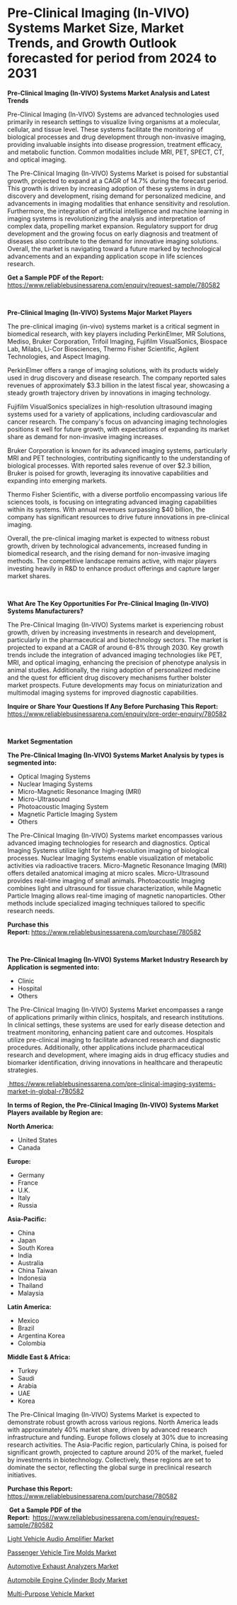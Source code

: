 <p><h1>Pre-Clinical Imaging (In-VIVO) Systems Market Size, Market Trends, and Growth Outlook forecasted for period from 2024 to 2031</h1></p><p><strong>Pre-Clinical Imaging (In-VIVO) Systems Market Analysis and Latest Trends</strong></p>
<p><p>Pre-Clinical Imaging (In-VIVO) Systems are advanced technologies used primarily in research settings to visualize living organisms at a molecular, cellular, and tissue level. These systems facilitate the monitoring of biological processes and drug development through non-invasive imaging, providing invaluable insights into disease progression, treatment efficacy, and metabolic function. Common modalities include MRI, PET, SPECT, CT, and optical imaging.</p><p>The Pre-Clinical Imaging (In-VIVO) Systems Market is poised for substantial growth, projected to expand at a CAGR of 14.7% during the forecast period. This growth is driven by increasing adoption of these systems in drug discovery and development, rising demand for personalized medicine, and advancements in imaging modalities that enhance sensitivity and resolution. Furthermore, the integration of artificial intelligence and machine learning in imaging systems is revolutionizing the analysis and interpretation of complex data, propelling market expansion. Regulatory support for drug development and the growing focus on early diagnosis and treatment of diseases also contribute to the demand for innovative imaging solutions. Overall, the market is navigating toward a future marked by technological advancements and an expanding application scope in life sciences research.</p></p>
<p><strong>Get a Sample PDF of the Report:&nbsp;</strong> <a href="https://www.reliablebusinessarena.com/enquiry/request-sample/780582?utm_campaign=1580&utm_medium=2&utm_source=Github&utm_content=ia&utm_term=15102024&utm_id=pre-clinical-imaging-in-vivo-systems">https://www.reliablebusinessarena.com/enquiry/request-sample/780582</a></p>
<p>&nbsp;</p>
<p><strong>Pre-Clinical Imaging (In-VIVO) Systems Major Market Players</strong></p>
<p><p>The pre-clinical imaging (in-vivo) systems market is a critical segment in biomedical research, with key players including PerkinElmer, MR Solutions, Mediso, Bruker Corporation, Trifoil Imaging, Fujifilm VisualSonics, Biospace Lab, Milabs, Li-Cor Biosciences, Thermo Fisher Scientific, Agilent Technologies, and Aspect Imaging. </p><p>PerkinElmer offers a range of imaging solutions, with its products widely used in drug discovery and disease research. The company reported sales revenues of approximately $3.3 billion in the latest fiscal year, showcasing a steady growth trajectory driven by innovations in imaging technology.</p><p>Fujifilm VisualSonics specializes in high-resolution ultrasound imaging systems used for a variety of applications, including cardiovascular and cancer research. The company's focus on advancing imaging technologies positions it well for future growth, with expectations of expanding its market share as demand for non-invasive imaging increases.</p><p>Bruker Corporation is known for its advanced imaging systems, particularly MRI and PET technologies, contributing significantly to the understanding of biological processes. With reported sales revenue of over $2.3 billion, Bruker is poised for growth, leveraging its innovative capabilities and expanding into emerging markets.</p><p>Thermo Fisher Scientific, with a diverse portfolio encompassing various life sciences tools, is focusing on integrating advanced imaging capabilities within its systems. With annual revenues surpassing $40 billion, the company has significant resources to drive future innovations in pre-clinical imaging.</p><p>Overall, the pre-clinical imaging market is expected to witness robust growth, driven by technological advancements, increased funding in biomedical research, and the rising demand for non-invasive imaging methods. The competitive landscape remains active, with major players investing heavily in R&D to enhance product offerings and capture larger market shares.</p></p>
<p>&nbsp;</p>
<p><strong>What Are The Key Opportunities For Pre-Clinical Imaging (In-VIVO) Systems Manufacturers?</strong></p>
<p><p>The Pre-Clinical Imaging (In-VIVO) Systems market is experiencing robust growth, driven by increasing investments in research and development, particularly in the pharmaceutical and biotechnology sectors. The market is projected to expand at a CAGR of around 6-8% through 2030. Key growth trends include the integration of advanced imaging technologies like PET, MRI, and optical imaging, enhancing the precision of phenotype analysis in animal studies. Additionally, the rising adoption of personalized medicine and the quest for efficient drug discovery mechanisms further bolster market prospects. Future developments may focus on miniaturization and multimodal imaging systems for improved diagnostic capabilities.</p></p>
<p><strong>Inquire or Share Your Questions If Any Before Purchasing This Report:</strong> <a href="https://www.reliablebusinessarena.com/enquiry/pre-order-enquiry/780582?utm_campaign=1580&utm_medium=2&utm_source=Github&utm_content=ia&utm_term=15102024&utm_id=pre-clinical-imaging-in-vivo-systems">https://www.reliablebusinessarena.com/enquiry/pre-order-enquiry/780582</a></p>
<p>&nbsp;</p>
<p><strong>Market Segmentation</strong></p>
<p><strong>The Pre-Clinical Imaging (In-VIVO) Systems Market Analysis by types is segmented into:</strong></p>
<p><ul><li>Optical Imaging Systems</li><li>Nuclear Imaging Systems</li><li>Micro-Magnetic Resonance Imaging (MRI)</li><li>Micro-Ultrasound</li><li>Photoacoustic Imaging System</li><li>Magnetic Particle Imaging System</li><li>Others</li></ul></p>
<p><p>The Pre-Clinical Imaging (In-VIVO) Systems market encompasses various advanced imaging technologies for research and diagnostics. Optical Imaging Systems utilize light for high-resolution imaging of biological processes. Nuclear Imaging Systems enable visualization of metabolic activities via radioactive tracers. Micro-Magnetic Resonance Imaging (MRI) offers detailed anatomical imaging at micro scales. Micro-Ultrasound provides real-time imaging of small animals. Photoacoustic Imaging combines light and ultrasound for tissue characterization, while Magnetic Particle Imaging allows real-time imaging of magnetic nanoparticles. Other methods include specialized imaging techniques tailored to specific research needs.</p></p>
<p><strong>Purchase this Report:&nbsp;</strong><a href="https://www.reliablebusinessarena.com/purchase/780582?utm_campaign=1580&utm_medium=2&utm_source=Github&utm_content=ia&utm_term=15102024&utm_id=pre-clinical-imaging-in-vivo-systems">https://www.reliablebusinessarena.com/purchase/780582</a></p>
<p>&nbsp;</p>
<p><strong>The Pre-Clinical Imaging (In-VIVO) Systems Market Industry Research by Application is segmented into:</strong></p>
<p><ul><li>Clinic</li><li>Hospital</li><li>Others</li></ul></p>
<p><p>The Pre-Clinical Imaging (In-VIVO) Systems Market encompasses a range of applications primarily within clinics, hospitals, and research institutions. In clinical settings, these systems are used for early disease detection and treatment monitoring, enhancing patient care and outcomes. Hospitals utilize pre-clinical imaging to facilitate advanced research and diagnostic procedures. Additionally, other applications include pharmaceutical research and development, where imaging aids in drug efficacy studies and biomarker identification, driving innovations in healthcare and therapeutic strategies.</p></p>
<p><a href="https://www.reliablebusinessarena.com/pre-clinical-imaging-systems-market-in-global-r780582?utm_campaign=1580&utm_medium=2&utm_source=Github&utm_content=ia&utm_term=15102024&utm_id=pre-clinical-imaging-in-vivo-systems">&nbsp;https://www.reliablebusinessarena.com/pre-clinical-imaging-systems-market-in-global-r780582</a></p>
<p><strong>In terms of Region, the Pre-Clinical Imaging (In-VIVO) Systems Market Players available by Region are:</strong></p>
<p>
    <p> <strong> North America: </strong>
        <ul>
            <li>United States</li>
            <li>Canada</li>
        </ul>
        </p> 
    <p> <strong> Europe: </strong>
        <ul>
            <li>Germany</li>
            <li>France</li>
            <li>U.K.</li>
            <li>Italy</li>
            <li>Russia</li>
        </ul>
        </p> 
    <p> <strong> Asia-Pacific: </strong>
        <ul>
            <li>China</li>
            <li>Japan</li>
            <li>South Korea</li>
            <li>India</li>
            <li>Australia</li>
            <li>China Taiwan</li>
            <li>Indonesia</li>
            <li>Thailand</li>
            <li>Malaysia</li>
        </ul>
        </p> 
    <p> <strong> Latin America: </strong>
        <ul>
            <li>Mexico</li>
            <li>Brazil</li>
            <li>Argentina Korea</li>
            <li>Colombia</li>
        </ul>
        </p> 
    <p> <strong> Middle East & Africa: </strong>
        <ul>
            <li>Turkey</li>
            <li>Saudi</li>
            <li>Arabia</li>
            <li>UAE</li>
            <li>Korea</li>
        </ul>
    </p>
    </p>
<p><p>The Pre-Clinical Imaging (In-VIVO) Systems Market is expected to demonstrate robust growth across various regions. North America leads with approximately 40% market share, driven by advanced research infrastructure and funding. Europe follows closely at 30% due to increasing research activities. The Asia-Pacific region, particularly China, is poised for significant growth, projected to capture around 20% of the market, fueled by investments in biotechnology. Collectively, these regions are set to dominate the sector, reflecting the global surge in preclinical research initiatives.</p></p>
<p><strong>Purchase this Report: </strong><a href="https://www.reliablebusinessarena.com/purchase/780582?utm_campaign=1580&utm_medium=2&utm_source=Github&utm_content=ia&utm_term=15102024&utm_id=pre-clinical-imaging-in-vivo-systems">https://www.reliablebusinessarena.com/purchase/780582</a></p>
<p>&nbsp;<strong>Get a Sample PDF of the Report:&nbsp;&nbsp;</strong><a href="https://www.reliablebusinessarena.com/enquiry/request-sample/780582?utm_campaign=1580&utm_medium=2&utm_source=Github&utm_content=ia&utm_term=15102024&utm_id=pre-clinical-imaging-in-vivo-systems">https://www.reliablebusinessarena.com/enquiry/request-sample/780582</a></p>
<p><strong></strong></p>
<p><p><a href="https://www.linkedin.com/pulse/strategic-insights-global-light-vehicle-audio-amplifier-market-qsxuf?utm_campaign=1580&utm_medium=2&utm_source=Github&utm_content=ia&utm_term=15102024&utm_id=pre-clinical-imaging-in-vivo-systems">Light Vehicle Audio Amplifier Market</a></p><p><a href="https://www.linkedin.com/pulse/passenger-vehicle-tire-molds-market-dynamics-application-types-r6tgf?utm_campaign=1580&utm_medium=2&utm_source=Github&utm_content=ia&utm_term=15102024&utm_id=pre-clinical-imaging-in-vivo-systems">Passenger Vehicle Tire Molds Market</a></p><p><a href="https://www.linkedin.com/pulse/exploring-automotive-exhaust-analyzers-market-dynamics-revenue-zic6f?utm_campaign=1580&utm_medium=2&utm_source=Github&utm_content=ia&utm_term=15102024&utm_id=pre-clinical-imaging-in-vivo-systems">Automotive Exhaust Analyzers Market</a></p><p><a href="https://www.linkedin.com/pulse/emerging-technologies-reshaping-automobile-engine-cylinder-b1cyf?utm_campaign=1580&utm_medium=2&utm_source=Github&utm_content=ia&utm_term=15102024&utm_id=pre-clinical-imaging-in-vivo-systems">Automobile Engine Cylinder Body Market</a></p><p><a href="https://www.linkedin.com/pulse/global-multi-purpose-vehicle-market-size-trends-analysis-regional-ufkyf?utm_campaign=1580&utm_medium=2&utm_source=Github&utm_content=ia&utm_term=15102024&utm_id=pre-clinical-imaging-in-vivo-systems">Multi-Purpose Vehicle Market</a></p></p>